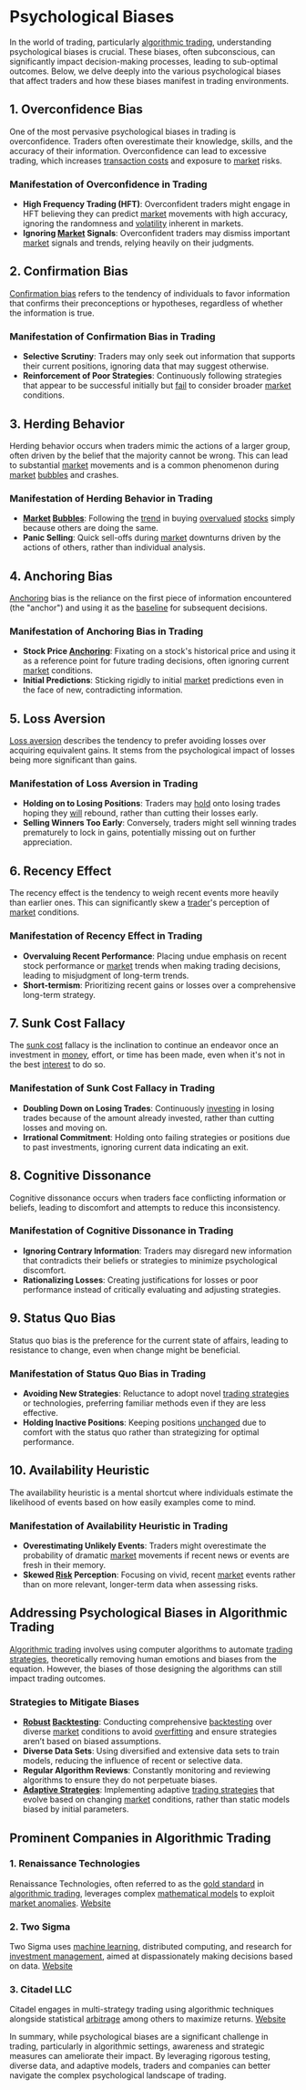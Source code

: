 # Psychological Biases

In the world of trading, particularly [algorithmic trading](../a/algorithmic_trading.md), understanding psychological biases is crucial. These biases, often subconscious, can significantly impact decision-making processes, leading to sub-optimal outcomes. Below, we delve deeply into the various psychological biases that affect traders and how these biases manifest in trading environments.

## 1. Overconfidence Bias

One of the most pervasive psychological biases in trading is overconfidence. Traders often overestimate their knowledge, skills, and the accuracy of their information. Overconfidence can lead to excessive trading, which increases [transaction costs](../t/transaction_costs.md) and exposure to [market](../m/market.md) risks.

### Manifestation of Overconfidence in Trading
- **High Frequency Trading (HFT)**: Overconfident traders might engage in HFT believing they can predict [market](../m/market.md) movements with high accuracy, ignoring the randomness and [volatility](../v/volatility.md) inherent in markets.
- **Ignoring [Market](../m/market.md) Signals**: Overconfident traders may dismiss important [market](../m/market.md) signals and trends, relying heavily on their judgments.

## 2. Confirmation Bias

[Confirmation bias](../c/confirmation_bias.md) refers to the tendency of individuals to favor information that confirms their preconceptions or hypotheses, regardless of whether the information is true.

### Manifestation of Confirmation Bias in Trading
- **Selective Scrutiny**: Traders may only seek out information that supports their current positions, ignoring data that may suggest otherwise.
- **Reinforcement of Poor Strategies**: Continuously following strategies that appear to be successful initially but [fail](../f/fail.md) to consider broader [market](../m/market.md) conditions.

## 3. Herding Behavior

Herding behavior occurs when traders mimic the actions of a larger group, often driven by the belief that the majority cannot be wrong. This can lead to substantial [market](../m/market.md) movements and is a common phenomenon during [market](../m/market.md) [bubbles](../b/bubble.md) and crashes.

### Manifestation of Herding Behavior in Trading
- **[Market](../m/market.md) [Bubbles](../b/bubble.md)**: Following the [trend](../t/trend.md) in buying [overvalued](../o/overvalued.md) [stocks](../s/stock.md) simply because others are doing the same.
- **Panic Selling**: Quick sell-offs during [market](../m/market.md) downturns driven by the actions of others, rather than individual analysis.

## 4. Anchoring Bias

[Anchoring](../a/anchoring.md) bias is the reliance on the first piece of information encountered (the "anchor") and using it as the [baseline](../b/baseline.md) for subsequent decisions.

### Manifestation of Anchoring Bias in Trading
- **Stock Price [Anchoring](../a/anchoring.md)**: Fixating on a stock's historical price and using it as a reference point for future trading decisions, often ignoring current [market](../m/market.md) conditions.
- **Initial Predictions**: Sticking rigidly to initial [market](../m/market.md) predictions even in the face of new, contradicting information.

## 5. Loss Aversion

[Loss aversion](../l/loss_aversion.md) describes the tendency to prefer avoiding losses over acquiring equivalent gains. It stems from the psychological impact of losses being more significant than gains.

### Manifestation of Loss Aversion in Trading
- **Holding on to Losing Positions**: Traders may [hold](../h/hold.md) onto losing trades hoping they [will](../w/will.md) rebound, rather than cutting their losses early.
- **Selling Winners Too Early**: Conversely, traders might sell winning trades prematurely to lock in gains, potentially missing out on further appreciation.

## 6. Recency Effect

The recency effect is the tendency to weigh recent events more heavily than earlier ones. This can significantly skew a [trader](../t/trader.md)'s perception of [market](../m/market.md) conditions.

### Manifestation of Recency Effect in Trading
- **Overvaluing Recent Performance**: Placing undue emphasis on recent stock performance or [market](../m/market.md) trends when making trading decisions, leading to misjudgment of long-term trends.
- **Short-termism**: Prioritizing recent gains or losses over a comprehensive long-term strategy.

## 7. Sunk Cost Fallacy

The [sunk cost](../s/sunk_cost.md) fallacy is the inclination to continue an endeavor once an investment in [money](../m/money.md), effort, or time has been made, even when it's not in the best [interest](../i/interest.md) to do so.

### Manifestation of Sunk Cost Fallacy in Trading
- **Doubling Down on Losing Trades**: Continuously [investing](../i/investing.md) in losing trades because of the amount already invested, rather than cutting losses and moving on.
- **Irrational Commitment**: Holding onto failing strategies or positions due to past investments, ignoring current data indicating an exit.

## 8. Cognitive Dissonance

Cognitive dissonance occurs when traders face conflicting information or beliefs, leading to discomfort and attempts to reduce this inconsistency.

### Manifestation of Cognitive Dissonance in Trading
- **Ignoring Contrary Information**: Traders may disregard new information that contradicts their beliefs or strategies to minimize psychological discomfort.
- **Rationalizing Losses**: Creating justifications for losses or poor performance instead of critically evaluating and adjusting strategies.

## 9. Status Quo Bias

Status quo bias is the preference for the current state of affairs, leading to resistance to change, even when change might be beneficial.

### Manifestation of Status Quo Bias in Trading
- **Avoiding New Strategies**: Reluctance to adopt novel [trading strategies](../t/trading_strategies.md) or technologies, preferring familiar methods even if they are less effective.
- **Holding Inactive Positions**: Keeping positions [unchanged](../u/unchanged.md) due to comfort with the status quo rather than strategizing for optimal performance.

## 10. Availability Heuristic

The availability heuristic is a mental shortcut where individuals estimate the likelihood of events based on how easily examples come to mind. 

### Manifestation of Availability Heuristic in Trading
- **Overestimating Unlikely Events**: Traders might overestimate the probability of dramatic [market](../m/market.md) movements if recent news or events are fresh in their memory.
- **Skewed [Risk](../r/risk.md) Perception**: Focusing on vivid, recent [market](../m/market.md) events rather than on more relevant, longer-term data when assessing risks.

## Addressing Psychological Biases in Algorithmic Trading

[Algorithmic trading](../a/algorithmic_trading.md) involves using computer algorithms to automate [trading strategies](../t/trading_strategies.md), theoretically removing human emotions and biases from the equation. However, the biases of those designing the algorithms can still impact trading outcomes.

### Strategies to Mitigate Biases
- **[Robust](../r/robust.md) [Backtesting](../b/backtesting.md)**: Conducting comprehensive [backtesting](../b/backtesting.md) over diverse [market](../m/market.md) conditions to avoid [overfitting](../o/overfitting.md) and ensure strategies aren’t based on biased assumptions.
- **Diverse Data Sets**: Using diversified and extensive data sets to train models, reducing the influence of recent or selective data.
- **Regular Algorithm Reviews**: Constantly monitoring and reviewing algorithms to ensure they do not perpetuate biases.
- **[Adaptive Strategies](../a/adaptive_strategies.md)**: Implementing adaptive [trading strategies](../t/trading_strategies.md) that evolve based on changing [market](../m/market.md) conditions, rather than static models biased by initial parameters.

## Prominent Companies in Algorithmic Trading

### 1. Renaissance Technologies
Renaissance Technologies, often referred to as the [gold standard](../g/gold_standard.md) in [algorithmic trading](../a/algorithmic_trading.md), leverages complex [mathematical models](../m/mathematical_models_in_trading.md) to exploit [market anomalies](../m/market_anomalies.md). [Website](https://www.rentec.com/)

### 2. Two Sigma
Two Sigma uses [machine learning](../m/machine_learning.md), distributed computing, and research for [investment management](../i/investment_management.md), aimed at dispassionately making decisions based on data. [Website](https://www.twosigma.com/)

### 3. Citadel LLC
Citadel engages in multi-strategy trading using algorithmic techniques alongside statistical [arbitrage](../a/arbitrage.md) among others to maximize returns. [Website](https://www.citadel.com/)

In summary, while psychological biases are a significant challenge in trading, particularly in algorithmic settings, awareness and strategic measures can ameliorate their impact. By leveraging rigorous testing, diverse data, and adaptive models, traders and companies can better navigate the complex psychological landscape of trading.
